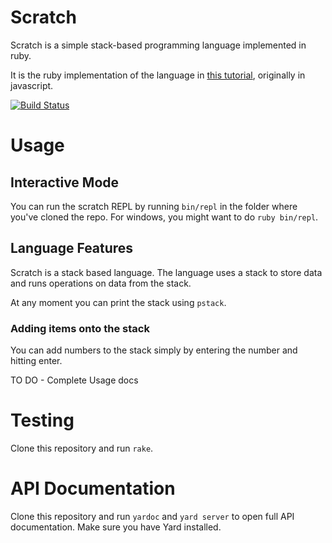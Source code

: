 # Scratch
Scratch is a simple stack-based programming language implemented in ruby.

It is the ruby implementation of the language in [this tutorial](http://scratch-lang.notimetoplay.org/]), originally in javascript.

[![Build Status](https://travis-ci.org/Martin-Nyaga/scratch.svg?branch=master)](https://travis-ci.org/Martin-Nyaga/scratch)

# Usage

## Interactive Mode

You can run the scratch REPL by running `bin/repl` in the folder where
you've cloned the repo. For windows, you might want to do `ruby bin/repl`.

## Language Features

Scratch is a stack based language. The language uses a stack to store data
and runs operations on data from the stack.

At any moment you can print the stack using `pstack`.

### Adding items onto the stack

You can add numbers to the stack simply by entering the number and hitting
enter.

TO DO - Complete Usage docs

# Testing

Clone this repository and run `rake`.

# API Documentation

Clone this repository and run `yardoc` and `yard server` to open full
API documentation. Make sure you have Yard installed.

